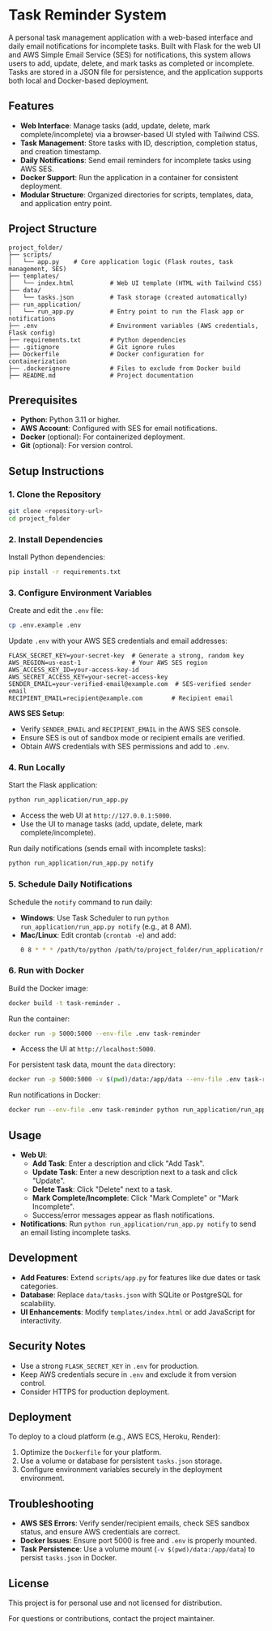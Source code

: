 # Task Reminder System

A personal task management application with a web-based interface and daily email notifications for incomplete tasks. Built with Flask for the web UI and AWS Simple Email Service (SES) for notifications, this system allows users to add, update, delete, and mark tasks as completed or incomplete. Tasks are stored in a JSON file for persistence, and the application supports both local and Docker-based deployment.

## Features
- **Web Interface**: Manage tasks (add, update, delete, mark complete/incomplete) via a browser-based UI styled with Tailwind CSS.
- **Task Management**: Store tasks with ID, description, completion status, and creation timestamp.
- **Daily Notifications**: Send email reminders for incomplete tasks using AWS SES.
- **Docker Support**: Run the application in a container for consistent deployment.
- **Modular Structure**: Organized directories for scripts, templates, data, and application entry point.

## Project Structure
```
project_folder/
├── scripts/
│   └── app.py    # Core application logic (Flask routes, task management, SES)
├── templates/
│   └── index.html          # Web UI template (HTML with Tailwind CSS)
├── data/
│   └── tasks.json          # Task storage (created automatically)
├── run_application/
│   └── run_app.py          # Entry point to run the Flask app or notifications
├── .env                    # Environment variables (AWS credentials, Flask config)
├── requirements.txt        # Python dependencies
├── .gitignore              # Git ignore rules
├── Dockerfile              # Docker configuration for containerization
├── .dockerignore           # Files to exclude from Docker build
├── README.md               # Project documentation
```

## Prerequisites
- **Python**: Python 3.11 or higher.
- **AWS Account**: Configured with SES for email notifications.
- **Docker** (optional): For containerized deployment.
- **Git** (optional): For version control.

## Setup Instructions

### 1. Clone the Repository
```bash
git clone <repository-url>
cd project_folder
```

### 2. Install Dependencies
Install Python dependencies:
```bash
pip install -r requirements.txt
```

### 3. Configure Environment Variables
Create and edit the `.env` file:
```bash
cp .env.example .env
```
Update `.env` with your AWS SES credentials and email addresses:
```
FLASK_SECRET_KEY=your-secret-key  # Generate a strong, random key
AWS_REGION=us-east-1              # Your AWS SES region
AWS_ACCESS_KEY_ID=your-access-key-id
AWS_SECRET_ACCESS_KEY=your-secret-access-key
SENDER_EMAIL=your-verified-email@example.com  # SES-verified sender email
RECIPIENT_EMAIL=recipient@example.com        # Recipient email
```

**AWS SES Setup**:
- Verify `SENDER_EMAIL` and `RECIPIENT_EMAIL` in the AWS SES console.
- Ensure SES is out of sandbox mode or recipient emails are verified.
- Obtain AWS credentials with SES permissions and add to `.env`.

### 4. Run Locally
Start the Flask application:
```bash
python run_application/run_app.py
```
- Access the web UI at `http://127.0.0.1:5000`.
- Use the UI to manage tasks (add, update, delete, mark complete/incomplete).

Run daily notifications (sends email with incomplete tasks):
```bash
python run_application/run_app.py notify
```

### 5. Schedule Daily Notifications
Schedule the `notify` command to run daily:
- **Windows**: Use Task Scheduler to run `python run_application/run_app.py notify` (e.g., at 8 AM).
- **Mac/Linux**: Edit crontab (`crontab -e`) and add:
  ```bash
  0 8 * * * /path/to/python /path/to/project_folder/run_application/run_app.py notify
  ```

### 6. Run with Docker
Build the Docker image:
```bash
docker build -t task-reminder .
```

Run the container:
```bash
docker run -p 5000:5000 --env-file .env task-reminder
```
- Access the UI at `http://localhost:5000`.

For persistent task data, mount the `data` directory:
```bash
docker run -p 5000:5000 -v $(pwd)/data:/app/data --env-file .env task-reminder
```

Run notifications in Docker:
```bash
docker run --env-file .env task-reminder python run_application/run_app.py notify
```

## Usage
- **Web UI**:
  - **Add Task**: Enter a description and click "Add Task".
  - **Update Task**: Enter a new description next to a task and click "Update".
  - **Delete Task**: Click "Delete" next to a task.
  - **Mark Complete/Incomplete**: Click "Mark Complete" or "Mark Incomplete".
  - Success/error messages appear as flash notifications.
- **Notifications**: Run `python run_application/run_app.py notify` to send an email listing incomplete tasks.

## Development
- **Add Features**: Extend `scripts/app.py` for features like due dates or task categories.
- **Database**: Replace `data/tasks.json` with SQLite or PostgreSQL for scalability.
- **UI Enhancements**: Modify `templates/index.html` or add JavaScript for interactivity.

## Security Notes
- Use a strong `FLASK_SECRET_KEY` in `.env` for production.
- Keep AWS credentials secure in `.env` and exclude it from version control.
- Consider HTTPS for production deployment.

## Deployment
To deploy to a cloud platform (e.g., AWS ECS, Heroku, Render):
1. Optimize the `Dockerfile` for your platform.
2. Use a volume or database for persistent `tasks.json` storage.
3. Configure environment variables securely in the deployment environment.

## Troubleshooting
- **AWS SES Errors**: Verify sender/recipient emails, check SES sandbox status, and ensure AWS credentials are correct.
- **Docker Issues**: Ensure port 5000 is free and `.env` is properly mounted.
- **Task Persistence**: Use a volume mount (`-v $(pwd)/data:/app/data`) to persist `tasks.json` in Docker.

## License
This project is for personal use and not licensed for distribution.

For questions or contributions, contact the project maintainer.